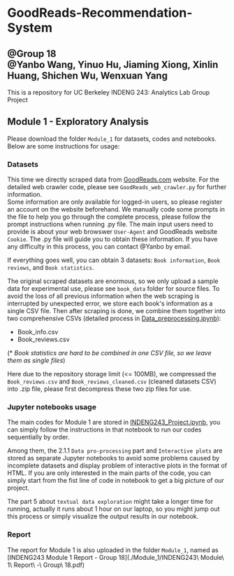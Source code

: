 # GoodReads-Recommendation-System
@Group 18 <br>
@Yanbo Wang, Yinuo Hu, Jiaming Xiong, Xinlin Huang, Shichen Wu, Wenxuan Yang
---

This is a repository for UC Berkeley INDENG 243: Analytics Lab Group Project

## Module 1 - Exploratory Analysis

Please download the folder `Module_1` for datasets, codes and notebooks. Below are some instructions for usage:

### Datasets

This time we directly scraped data from [GoodReads.com](https://www.goodreads.com/) website. For the detailed web crawler code, please see `GoodReads_web_crawler.py` for further information. 
<br> Some information are only available for logged-in users, so please register an account on the website beforehand. We manually code some prompts in the file to help you go through the complete process, please follow the prompt instructions when running .py file. The main input users need to provide is about your web browswer `User-Agent` and GoodReads website `Cookie`. The .py file will guide you to obtain these information. If you have any difficulty in this process, you can contact @Yanbo by email. <br>

If everything goes well, you can obtain 3 datasets: `Book information`, `Book reviews`, and `Book statistics`.

The original scraped datasets are enormous, so we only upload a sample data for experimental use, please see `book_data` folder for source files. To avoid the loss of all previous information when the web scraping is interrupted by unexpected error, we store each book's information as a single CSV file. Then after scraping is done, we combine them together into two comprehensive CSVs (detailed process in [Data_preprocessing.ipynb](./Module_1/Data_preprocessing.ipynb)):
- Book_info.csv
- Book_reviews.csv

(* *Book statistics are hard to be combined in one CSV file, so we leave them as single files*)

Here due to the repository storage limit (<= 100MB), we compressed the `Book_reviews.csv` and `Book_reviews_cleaned.csv` (cleaned datasets CSV) into .zip file, please first decompress these two zip files for use.

### Jupyter notebooks usage

The main codes for Module 1 are stored in [INDENG243_Project.ipynb](./Module_1/INDENG243_Project.ipynb), you can simply follow the instructions in that notebook to run our codes sequentially by order.

Among them, the 2.1.1 `Data pro-processing` part and `Interactive plots` are stored as separate Jupyter notebooks to avoid some problems caused by incomplete datasets and display problem of interactive plots in the format of HTML. If you are only interested in the main parts of the code, you can simply start from the fist line of code in notebook to get a big picture of our project.

The part 5 about `textual data exploration` might take a longer time for running, actually it runs about 1 hour on our laptop, so you might jump out this process or simply visualize the output results in our notebook.

### Report

The report for Module 1 is also uploaded in the folder `Module_1`, named as [INDENG243 Module 1 Report - Group 18](./Module_1/INDENG243\ Module\ 1\ Report\ -\ Group\ 18.pdf)





